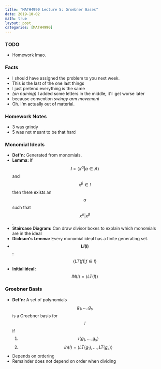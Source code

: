 ```yaml
---
title: "MATH4990 Lecture 5: Groebner Bases"
date: 2019-10-02
math: true
layout: post
categories: [MATH4990]
---
```


### TODO

- Homework lmao.

### Facts

- I should have assigned the problem to you next week.
- This is the last of the one last things
- I just pretend everything is the same 
- *(on naming)* I added some letters in the middle, it'll get worse later
- because convention *swingy arm movement*
- Oh. I'm actually out of material.

### Homework Notes

- 3 was grindy
- 5 was not meant to be that hard

### Monomial Ideals

- **Def'n:** Generated from monomials. 
- **Lemma:** If $$I=\langle x^{\alpha} \vert  \alpha \in A\rangle$$ and $$x^{\beta}\in I$$ then there exists an $$\alpha$$ such that $$x^{\alpha} \vert  x^{\beta}$$. 
- **Staircase Diagram:** Can draw divisor boxes to explain which monomials are in the ideal
- **Dickson's Lemma:** Every monomial ideal has a finite generating set. 
- **$$LI(I)$$:** $$\{LT(f)\vert f\in I\}$$
- **Initial ideal:** $$IN(I) = \langle LT(I) \rangle$$

### Groebner Basis

- **Def'n:** A set of polynomials $$g_1,\dots,g_s$$ is a Groebner basis for $$I$$ if 
    1. $$I\langle g_1,\dots,g_s\rangle$$
    1. $$in(I)=\langle LT(g_1),\dots,LT(g_s)\rangle$$
- Depends on ordering
- Remainder does not depend on order when dividing


